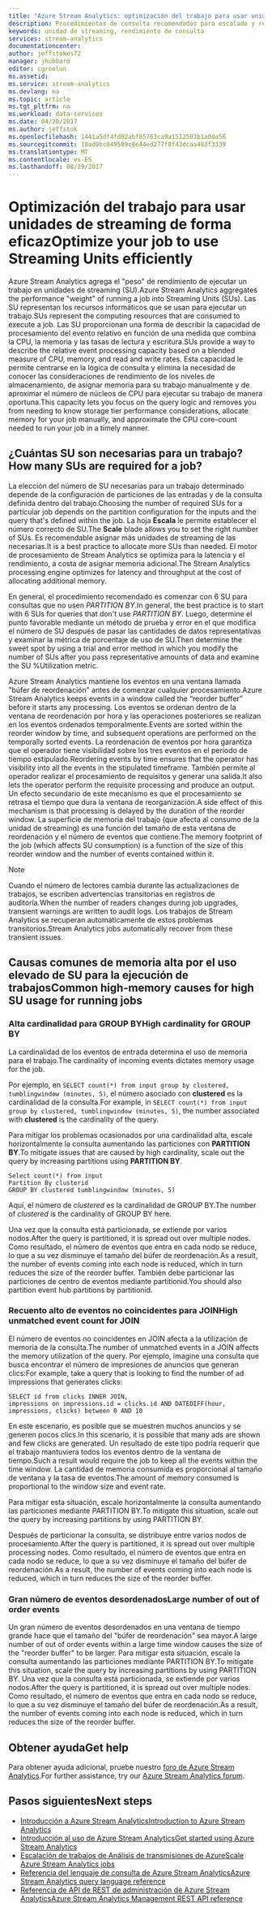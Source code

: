 ```yaml
---
title: "Azure Stream Analytics: optimización del trabajo para usar unidades de streaming de forma efectiva | Microsoft Docs"
description: Procedimientos de consulta recomendados para escalado y rendimiento en Azure Stream Analytics.
keywords: unidad de streaming, rendimiento de consulta
services: stream-analytics
documentationcenter: 
author: jeffstokes72
manager: jhubbard
editor: cgronlun
ms.assetid: 
ms.service: stream-analytics
ms.devlang: na
ms.topic: article
ms.tgt_pltfrm: na
ms.workload: data-services
ms.date: 04/20/2017
ms.author: jeffstok
ms.openlocfilehash: 1441a5df4fd92abf85763ca9a1512503b1a0da56
ms.sourcegitcommit: 18ad9bc049589c8e44ed277f8f43dcaa483f3339
ms.translationtype: MT
ms.contentlocale: es-ES
ms.lasthandoff: 08/29/2017
---
```

# <a name="optimize-your-job-to-use-streaming-units-efficiently"></a><span data-ttu-id="c968d-104">Optimización del trabajo para usar unidades de streaming de forma eficaz</span><span class="sxs-lookup"><span data-stu-id="c968d-104">Optimize your job to use Streaming Units efficiently</span></span>

<span data-ttu-id="c968d-105">Azure Stream Analytics agrega el "peso" de rendimiento de ejecutar un trabajo en unidades de streaming (SU).</span><span class="sxs-lookup"><span data-stu-id="c968d-105">Azure Stream Analytics aggregates the performance "weight" of running a job into Streaming Units (SUs).</span></span> <span data-ttu-id="c968d-106">Las SU representan los recursos informáticos que se usan para ejecutar un trabajo.</span><span class="sxs-lookup"><span data-stu-id="c968d-106">SUs represent the computing resources that are consumed to execute a job.</span></span> <span data-ttu-id="c968d-107">Las SU proporcionan una forma de describir la capacidad de procesamiento del evento relativo en función de una medida que combina la CPU, la memoria y las tasas de lectura y escritura.</span><span class="sxs-lookup"><span data-stu-id="c968d-107">SUs provide a way to describe the relative event processing capacity based on a blended measure of CPU, memory, and read and write rates.</span></span> <span data-ttu-id="c968d-108">Esta capacidad le permite centrarse en la lógica de consulta y elimina la necesidad de conocer las consideraciones de rendimiento de los niveles de almacenamiento, de asignar memoria para su trabajo manualmente y de aproximar el número de núcleos de CPU para ejecutar su trabajo de manera oportuna.</span><span class="sxs-lookup"><span data-stu-id="c968d-108">This capacity lets you focus on the query logic and removes you from needing to know storage tier performance considerations, allocate memory for your job manually, and approximate the CPU core-count needed to run your job in a timely manner.</span></span>

## <a name="how-many-sus-are-required-for-a-job"></a><span data-ttu-id="c968d-109">¿Cuántas SU son necesarias para un trabajo?</span><span class="sxs-lookup"><span data-stu-id="c968d-109">How many SUs are required for a job?</span></span>

<span data-ttu-id="c968d-110">La elección del número de SU necesarias para un trabajo determinado depende de la configuración de particiones de las entradas y de la consulta definida dentro del trabajo.</span><span class="sxs-lookup"><span data-stu-id="c968d-110">Choosing the number of required SUs for a particular job depends on the partition configuration for the inputs and the query that's defined within the job.</span></span> <span data-ttu-id="c968d-111">La hoja **Escala** le permite establecer el número correcto de SU.</span><span class="sxs-lookup"><span data-stu-id="c968d-111">The **Scale** blade allows you to set the right number of SUs.</span></span> <span data-ttu-id="c968d-112">Es recomendable asignar más unidades de streaming de las necesarias.</span><span class="sxs-lookup"><span data-stu-id="c968d-112">It is a best practice to allocate more SUs than needed.</span></span> <span data-ttu-id="c968d-113">El motor de procesamiento de Stream Analytics se optimiza para la latencia y el rendimiento, a costa de asignar memoria adicional.</span><span class="sxs-lookup"><span data-stu-id="c968d-113">The Stream Analytics processing engine optimizes for latency and throughput at the cost of allocating additional memory.</span></span>

<span data-ttu-id="c968d-114">En general, el procedimiento recomendado es comenzar con 6 SU para consultas que no usen *PARTITION BY*.</span><span class="sxs-lookup"><span data-stu-id="c968d-114">In general, the best practice is to start with 6 SUs for queries that don't use *PARTITION BY*.</span></span> <span data-ttu-id="c968d-115">Luego, determine el punto favorable mediante un método de prueba y error en el que modifica el número de SU después de pasar las cantidades de datos representativas y examinar la métrica de porcentaje de uso de SU.</span><span class="sxs-lookup"><span data-stu-id="c968d-115">Then determine the sweet spot by using a trial and error method in which you modify the number of SUs after you pass representative amounts of data and examine the SU %Utilization metric.</span></span>

<span data-ttu-id="c968d-116">Azure Stream Analytics mantiene los eventos en una ventana llamada "búfer de reordenación" antes de comenzar cualquier procesamiento.</span><span class="sxs-lookup"><span data-stu-id="c968d-116">Azure Stream Analytics keeps events in a window called the “reorder buffer” before it starts any processing.</span></span> <span data-ttu-id="c968d-117">Los eventos se ordenan dentro de la ventana de reordenación por hora y las operaciones posteriores se realizan en los eventos ordenados temporalmente.</span><span class="sxs-lookup"><span data-stu-id="c968d-117">Events are sorted within the reorder window by time, and subsequent operations are performed on the temporally sorted events.</span></span> <span data-ttu-id="c968d-118">La reordenación de eventos por hora garantiza que el operador tiene visibilidad sobre los tres eventos en el período de tiempo estipulado.</span><span class="sxs-lookup"><span data-stu-id="c968d-118">Reordering events by time ensures that the operator has visibility into all the events in the stipulated timeframe.</span></span> <span data-ttu-id="c968d-119">También permite al operador realizar el procesamiento de requisitos y generar una salida.</span><span class="sxs-lookup"><span data-stu-id="c968d-119">It also lets the operator perform the requisite processing and produce an output.</span></span> <span data-ttu-id="c968d-120">Un efecto secundario de este mecanismo es que el procesamiento se retrasa el tiempo que dura la ventana de reorganización.</span><span class="sxs-lookup"><span data-stu-id="c968d-120">A side effect of this mechanism is that processing is delayed by the duration of the reorder window.</span></span> <span data-ttu-id="c968d-121">La superficie de memoria del trabajo (que afecta al consumo de la unidad de streaming) es una función del tamaño de esta ventana de reordenación y el número de eventos que contiene.</span><span class="sxs-lookup"><span data-stu-id="c968d-121">The memory footprint of the job (which affects SU consumption) is a function of the size of this reorder window and the number of events contained within it.</span></span>

> [!NOTE]
> <span data-ttu-id="c968d-122">Cuando el número de lectores cambia durante las actualizaciones de trabajos, se escriben advertencias transitorias en registros de auditoría.</span><span class="sxs-lookup"><span data-stu-id="c968d-122">When the number of readers changes during job upgrades, transient warnings are written to audit logs.</span></span> <span data-ttu-id="c968d-123">Los trabajos de Stream Analytics se recuperan automáticamente de estos problemas transitorios.</span><span class="sxs-lookup"><span data-stu-id="c968d-123">Stream Analytics jobs automatically recover from these transient issues.</span></span>

## <a name="common-high-memory-causes-for-high-su-usage-for-running-jobs"></a><span data-ttu-id="c968d-124">Causas comunes de memoria alta por el uso elevado de SU para la ejecución de trabajos</span><span class="sxs-lookup"><span data-stu-id="c968d-124">Common high-memory causes for high SU usage for running jobs</span></span>

### <a name="high-cardinality-for-group-by"></a><span data-ttu-id="c968d-125">Alta cardinalidad para GROUP BY</span><span class="sxs-lookup"><span data-stu-id="c968d-125">High cardinality for GROUP BY</span></span>

<span data-ttu-id="c968d-126">La cardinalidad de los eventos de entrada determina el uso de memoria para el trabajo.</span><span class="sxs-lookup"><span data-stu-id="c968d-126">The cardinality of incoming events dictates memory usage for the job.</span></span>

<span data-ttu-id="c968d-127">Por ejemplo, en `SELECT count(*) from input group by clustered, tumblingwindow (minutes, 5)`, el número asociado con **clustered** es la cardinalidad de la consulta.</span><span class="sxs-lookup"><span data-stu-id="c968d-127">For example, in `SELECT count(*) from input group by clustered, tumblingwindow (minutes, 5)`, the number associated with **clustered** is the cardinality of the query.</span></span>

<span data-ttu-id="c968d-128">Para mitigar los problemas ocasionados por una cardinalidad alta, escale horizontalmente la consulta aumentando las particiones con **PARTITION BY**.</span><span class="sxs-lookup"><span data-stu-id="c968d-128">To mitigate issues that are caused by high cardinality, scale out the query by increasing partitions using **PARTITION BY**.</span></span>

```
Select count(*) from input
Partition By clusterid
GROUP BY clustered tumblingwindow (minutes, 5)
```

<span data-ttu-id="c968d-129">Aquí, el número de *clustered* es la cardinalidad de GROUP BY.</span><span class="sxs-lookup"><span data-stu-id="c968d-129">The number of *clustered* is the cardinality of GROUP BY here.</span></span>

<span data-ttu-id="c968d-130">Una vez que la consulta está particionada, se extiende por varios nodos.</span><span class="sxs-lookup"><span data-stu-id="c968d-130">After the query is partitioned, it is spread out over multiple nodes.</span></span> <span data-ttu-id="c968d-131">Como resultado, el número de eventos que entra en cada nodo se reduce, lo que a su vez disminuye el tamaño del búfer de reordenación.</span><span class="sxs-lookup"><span data-stu-id="c968d-131">As a result, the number of events coming into each node is reduced, which in turn reduces the size of the reorder buffer.</span></span> <span data-ttu-id="c968d-132">También debe particionar las particiones de centro de eventos mediante partitionid.</span><span class="sxs-lookup"><span data-stu-id="c968d-132">You should also partition event hub partitions by partitionid.</span></span>

### <a name="high-unmatched-event-count-for-join"></a><span data-ttu-id="c968d-133">Recuento alto de eventos no coincidentes para JOIN</span><span class="sxs-lookup"><span data-stu-id="c968d-133">High unmatched event count for JOIN</span></span>

<span data-ttu-id="c968d-134">El número de eventos no coincidentes en JOIN afecta a la utilización de memoria de la consulta.</span><span class="sxs-lookup"><span data-stu-id="c968d-134">The number of unmatched events in a JOIN affects the memory utilization of the query.</span></span> <span data-ttu-id="c968d-135">Por ejemplo, imagine una consulta que busca encontrar el número de impresiones de anuncios que generan clics:</span><span class="sxs-lookup"><span data-stu-id="c968d-135">For example, take a query that is looking to find the number of ad impressions that generates clicks:</span></span>

```
SELECT id from clicks INNER JOIN,
impressions on impressions.id = clicks.id AND DATEDIFF(hour, impressions, clicks) between 0 AND 10
```

<span data-ttu-id="c968d-136">En este escenario, es posible que se muestren muchos anuncios y se generen pocos clics.</span><span class="sxs-lookup"><span data-stu-id="c968d-136">In this scenario, it is possible that many ads are shown and few clicks are generated.</span></span> <span data-ttu-id="c968d-137">Un resultado de este tipo podría requerir que el trabajo mantuviera todos los eventos dentro de la ventana de tiempo.</span><span class="sxs-lookup"><span data-stu-id="c968d-137">Such a result would require the job to keep all the events within the time window.</span></span> <span data-ttu-id="c968d-138">La cantidad de memoria consumida es proporcional al tamaño de ventana y la tasa de eventos.</span><span class="sxs-lookup"><span data-stu-id="c968d-138">The amount of memory consumed is proportional to the window size and event rate.</span></span> 

<span data-ttu-id="c968d-139">Para mitigar esta situación, escale horizontalmente la consulta aumentando las particiones mediante PARTITION BY.</span><span class="sxs-lookup"><span data-stu-id="c968d-139">To mitigate this situation, scale out the query by increasing partitions by using PARTITION BY.</span></span> 

<span data-ttu-id="c968d-140">Después de particionar la consulta, se distribuye entre varios nodos de procesamiento.</span><span class="sxs-lookup"><span data-stu-id="c968d-140">After the query is partitioned, it is spread out over multiple processing nodes.</span></span> <span data-ttu-id="c968d-141">Como resultado, el número de eventos que entra en cada nodo se reduce, lo que a su vez disminuye el tamaño del búfer de reordenación.</span><span class="sxs-lookup"><span data-stu-id="c968d-141">As a result, the number of events coming into each node is reduced, which in turn reduces the size of the reorder buffer.</span></span>

### <a name="large-number-of-out-of-order-events"></a><span data-ttu-id="c968d-142">Gran número de eventos desordenados</span><span class="sxs-lookup"><span data-stu-id="c968d-142">Large number of out of order events</span></span> 

<span data-ttu-id="c968d-143">Un gran número de eventos desordenados en una ventana de tiempo grande hace que el tamaño del "búfer de reordenación" sea mayor.</span><span class="sxs-lookup"><span data-stu-id="c968d-143">A large number of out of order events within a large time window causes the size of the "reorder buffer" to be larger.</span></span> <span data-ttu-id="c968d-144">Para mitigar esta situación, escale la consulta aumentando las particiones mediante PARTITION BY.</span><span class="sxs-lookup"><span data-stu-id="c968d-144">To mitigate this situation, scale the query by increasing partitions by using PARTITION BY.</span></span> <span data-ttu-id="c968d-145">Una vez que la consulta está particionada, se extiende por varios nodos.</span><span class="sxs-lookup"><span data-stu-id="c968d-145">After the query is partitioned, it is spread out over multiple nodes.</span></span> <span data-ttu-id="c968d-146">Como resultado, el número de eventos que entra en cada nodo se reduce, lo que a su vez disminuye el tamaño del búfer de reordenación.</span><span class="sxs-lookup"><span data-stu-id="c968d-146">As a result, the number of events coming into each node is reduced, which in turn reduces the size of the reorder buffer.</span></span> 


## <a name="get-help"></a><span data-ttu-id="c968d-147">Obtener ayuda</span><span class="sxs-lookup"><span data-stu-id="c968d-147">Get help</span></span>
<span data-ttu-id="c968d-148">Para obtener ayuda adicional, pruebe nuestro [foro de Azure Stream Analytics](https://social.msdn.microsoft.com/Forums/en-US/home?forum=AzureStreamAnalytics).</span><span class="sxs-lookup"><span data-stu-id="c968d-148">For further assistance, try our [Azure Stream Analytics forum](https://social.msdn.microsoft.com/Forums/en-US/home?forum=AzureStreamAnalytics).</span></span>

## <a name="next-steps"></a><span data-ttu-id="c968d-149">Pasos siguientes</span><span class="sxs-lookup"><span data-stu-id="c968d-149">Next steps</span></span>
* [<span data-ttu-id="c968d-150">Introducción a Azure Stream Analytics</span><span class="sxs-lookup"><span data-stu-id="c968d-150">Introduction to Azure Stream Analytics</span></span>](stream-analytics-introduction.md)
* [<span data-ttu-id="c968d-151">Introducción al uso de Azure Stream Analytics</span><span class="sxs-lookup"><span data-stu-id="c968d-151">Get started using Azure Stream Analytics</span></span>](stream-analytics-real-time-fraud-detection.md)
* [<span data-ttu-id="c968d-152">Escalación de trabajos de Análisis de transmisiones de Azure</span><span class="sxs-lookup"><span data-stu-id="c968d-152">Scale Azure Stream Analytics jobs</span></span>](stream-analytics-scale-jobs.md)
* [<span data-ttu-id="c968d-153">Referencia del lenguaje de consulta de Azure Stream Analytics</span><span class="sxs-lookup"><span data-stu-id="c968d-153">Azure Stream Analytics query language reference</span></span>](https://msdn.microsoft.com/library/azure/dn834998.aspx)
* [<span data-ttu-id="c968d-154">Referencia de API de REST de administración de Azure Stream Analytics</span><span class="sxs-lookup"><span data-stu-id="c968d-154">Azure Stream Analytics Management REST API reference</span></span>](https://msdn.microsoft.com/library/azure/dn835031.aspx)
